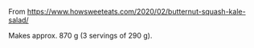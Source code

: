 From https://www.howsweeteats.com/2020/02/butternut-squash-kale-salad/

Makes approx. 870 g (3 servings of 290 g).